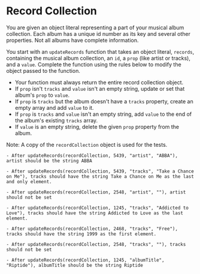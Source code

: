 # Record Collection

You are given an object literal representing a part of your musical album collection. Each album has a unique id number as its key and several other properties. Not all albums have complete information.

You start with an `updateRecords` function that takes an object literal, `records`, containing the musical album collection, an `id`, a `prop` (like artist or tracks), and a `value`. Complete the function using the rules below to modify the object passed to the function.

- Your function must always return the entire record collection object.
- If `prop` isn't `tracks` and `value` isn't an empty string, update or set that album's `prop` to `value`.
- If `prop` is `tracks` but the album doesn't have a `tracks` property, create an empty array and add `value` to it.
- If `prop` is `tracks` and `value` isn't an empty string, add `value` to the end of the album's existing `tracks` array.
- If `value` is an empty string, delete the given `prop` property from the album.

Note: A copy of the `recordCollection` object is used for the tests.

```
- After updateRecords(recordCollection, 5439, "artist", "ABBA"), artist should be the string ABBA

- After updateRecords(recordCollection, 5439, "tracks", "Take a Chance on Me"), tracks should have the string Take a Chance on Me as the last and only element.

- After updateRecords(recordCollection, 2548, "artist", ""), artist should not be set

- After updateRecords(recordCollection, 1245, "tracks", "Addicted to Love"), tracks should have the string Addicted to Love as the last element.

- After updateRecords(recordCollection, 2468, "tracks", "Free"), tracks should have the string 1999 as the first element.

- After updateRecords(recordCollection, 2548, "tracks", ""), tracks should not be set

- After updateRecords(recordCollection, 1245, "albumTitle", "Riptide"), albumTitle should be the string Riptide
```
